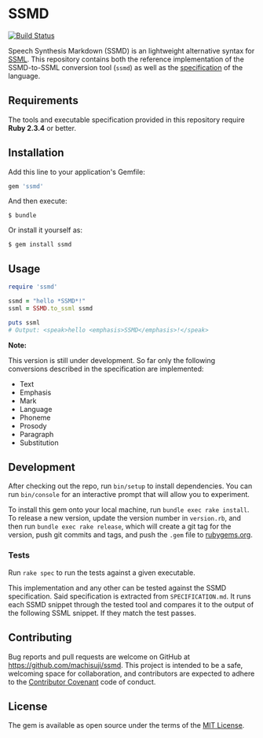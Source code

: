 # SSMD

[![Build Status](https://travis-ci.org/machisuji/ssmd.svg?branch=master)](https://travis-ci.org/machisuji/ssmd)

Speech Synthesis Markdown (SSMD) is an lightweight alternative syntax for [SSML](https://www.w3.org/TR/speech-synthesis/).
This repository contains both the reference implementation of the SSMD-to-SSML conversion tool (`ssmd`) as well
as the [specification](SPECIFICATION.md) of the language.

## Requirements

The tools and executable specification provided in this repository require **Ruby 2.3.4** or better.

## Installation

Add this line to your application's Gemfile:

```ruby
gem 'ssmd'
```

And then execute:

    $ bundle

Or install it yourself as:

    $ gem install ssmd

## Usage

```ruby
require 'ssmd'

ssmd = "hello *SSMD*!"
ssml = SSMD.to_ssml ssmd

puts ssml
# Output: <speak>hello <emphasis>SSMD</emphasis>!</speak>
```

**Note:**

This version is still under development. So far only the following conversions
described in the specification are implemented:

* Text
* Emphasis
* Mark
* Language
* Phoneme
* Prosody
* Paragraph
* Substitution

## Development

After checking out the repo, run `bin/setup` to install dependencies. You can run `bin/console` for an interactive prompt that will allow you to experiment.

To install this gem onto your local machine, run `bundle exec rake install`. To release a new version, update the version number in `version.rb`, and then run `bundle exec rake release`, which will create a git tag for the version, push git commits and tags, and push the `.gem` file to [rubygems.org](https://rubygems.org).

### Tests

Run `rake spec` to run the tests against a given executable.

This implementation and any other can be tested against the SSMD specification.
Said specification is extracted from `SPECIFICATION.md`.
It runs each SSMD snippet through the tested tool and compares it to the output of
the following SSML snippet. If they match the test passes.

## Contributing

Bug reports and pull requests are welcome on GitHub at https://github.com/machisuji/ssmd. This project is intended to be a safe, welcoming space for collaboration, and contributors are expected to adhere to the [Contributor Covenant](http://contributor-covenant.org) code of conduct.

## License

The gem is available as open source under the terms of the [MIT License](http://opensource.org/licenses/MIT).
